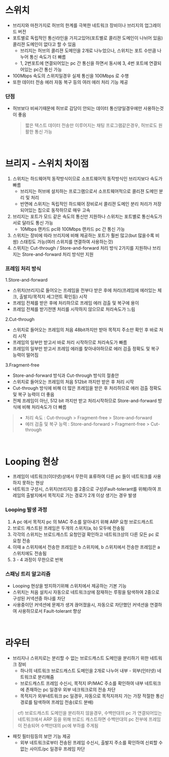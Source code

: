 # 스위치
* 브리지와 마찬가지로 허브의 한계를 극복한 네트워크 장비이나 브리지의 업그레이드 버전
* 포트별로 독립적인 통신라인을 가지고있어(포트별로 콜리젼 도메인이 나뉘어 있음) 콜리젼 도메인이 없다고 할 수 있음
   * 브리지는 허브의 콜리젼 도메인을 2개로 나누었으나, 스위치는 포트 수만큼 나누어 통신 속도가 더 빠름
   * 1, 2번포트에 연결되어있는 pc 간 통신을 하면서 동시에 3, 4번 포트에 연결되어있는 pc간 통신 가능
* 100Mbps 속도의 스위치일경우 실제 통신을 100Mbps 로 수행
* 또한 데이터 전송 에러 자동 복구 등의 여러 에러 처리 기능 제공

### 단점
* 허브보다 비싸기때문에 허브로 감당이 안되는 데이터 통신양일경우에만 사용하는것이 좋음
   > 짧은 텍스트 데이터 전송만 이루어지는 채팅 프로그램같은경우, 허브로도 원활한 통신 가능

<br>

# 브리지 - 스위치 차이점
1. 스위치는 하드웨어적 동작방식이므로 소프트웨어적 동작방식인 브리지보다 속도가 빠름
   * 브리지는 허브에 설치하는 프로그램으로서 소프트웨어적으로 콜리젼 도메인 분리 및 처리
   * 반면에 스위치는 독립적인 하드웨어 장비로서 콜리젼 도메인 분리 처리가 저장되어있는 칩으로 동작하므로 매우 고속
2. 브리지는 포트가 모드 같은 속도의 통신만 지원하나 스위치는 포트별로 통신속도가 서로 달라도 통신 가능
   * 10Mbps 랜카드 pc와 100Mbps 랜카드 pc 간 통신 가능
3. 스위치는 장비에 따라 브리지에 비해 제공하는 포트가 훨씬 많고(but 많을수록 비쌈) 스태킹도 가능(여러 스위치를 연결하여 사용하는것)
4. 스위치는 Cut-through / Store-and-forward 처리 방식 2가지를 지원하나 브리지는 Store-and-forward 처리 방식만 지원

### 프레임 처리 방식
1.Store-and-forward
* 스위치(브리지)로 들어오는 프레임을 전부다 받은 후에 처리(프레임에 에러있는 체크, 출발지/목적지 세그먼트 확인등) 시작
* 프레임 전체를 받은 후에 처리하므로 프레임 에러 검출 및 복구에 용이
* 프레임 전체를 받기전엔 처리를 시작하지 않으므로 처리속도가 느림

2.Cut-through
* 스위치로 들어오는 프레임의 처음 48bit까지만 받아 목적지 주소만 확인 후 바로 처리 시작
* 프레임의 일부만 받고서 바로 처리 시작하므로 처리속도가 빠름
* 프레임의 일부만 받고서 프레임 에러를 찾아내야하므로 에러 검출 정확도 및 복구 능력이 떨어짐

3.Fragment-free
* Store-and-forward 방식과 Cut-through 방식의 절충안
* 스위치로 들어오는 프레임의 처음 512bit 까지만 받은 후 처리 시작
* Cut-through 방식에 비해 더 많은 프레임을 받은 후 처리하므로 에러 검출 정확도 및 복구 능력이 더 좋음
* 전체 프레임이 아닌, 512 bit 까지만 받고 처리시작하므로 Store-and-forward 방식에 비해 처리속도가 더 빠름
 
> * 처리 속도 : Cut-through > Fragment-free > Store-and-forward
> * 에러 검출 및 복구 능력 : Store-and-forward > Fragment-free > Cut-through

<br>

# Looping 현상
* 프레임이 네트워크(이더넷)상에서 무한히 표류하여 다른 pc 들이 네트워크를 사용하지 못하는 현상
* 네트워크 구성시, 스위치(브리지) 를 2중으로 구성(Fault-tolerant를 위해)하여 프레임의 출발지에서 목적지로 가는 경로가 2개 이상 생기는 경우 발생

### Looping 발생 과정
1. A pc 에서 목적지 pc 의 MAC 주소를 알아내기 위해 ARP 요청 브로드캐스트
2. 브로드 캐스트된 프레임은 두개의 스위치(a, b) 모두에 전송됨
3. 각각의 스위치는 브로드캐스트 요청인걸 확인하고 네트워크상의 다른 모든 pc 로 요청 전송
4. 이때 a 스위치에서 전송한 프레임은 b 스위치에, b 스위치에서 전송한 프레임은 a 스위치에도 전송됨
5. 3 - 4 과정이 무한으로 반복

### 스패닝 트리 알고리즘
* Looping 현상을 방지하기위해 스위치에서 제공하는 기본 기능
* 스위치는 처음 설치시 자동으로 네트워크상에 잠재하는 루핑을 탐색하여 2중으로 구성된 커넥션중 하나를 차단
* 사용중이던 커넥션에 문제가 생겨 끊어졌을시, 자동으로 차단했던 커넥션을 연결하여 사용하므로서 Fault-tolerant 향상

<br>

# 라우터
* 브리지나 스위치로는 분리할 수 없는 브로드캐스트 도메인을 분리하기 위한 네트워크 장비
   * 하나의 네트워크 브로드캐스트 도메인을 2개로 나누어 내부 - 외부(인터넷) 네트워크로 분리해줌
   * 브로드캐스트 프레임 수신시, 목적지 IP/MAC 주소를 확인하여 내부 네트워크에 존재하는 pc 일경우 외부 네크워크로의 전송 차단
   * 목적지가 외부네트워크 pc 일경우, 자동으로 목적지까지 가는 가장 적절한 통신경로를 탐색하여 프레임 전송(로드 분배)

> cf) 브로드캐스트 도메인을 분리하지 않을경우, 수백만대의 pc 가 연결되어있는 네트워크에서 ARP 등을 위해 브로드 캐스트하면 수백만대의 pc 전부에 프레임이 전송되어 수백만대의 pc에 부하를 주게됨

* 패킷 필터링등의 보안 기능 제공
   * 외부 네트워크로부터 전송된 프레임 수신시, 출발지 주소를 확인하여 신뢰할 수 없는 사이트/pc 일경우 프레임 차단